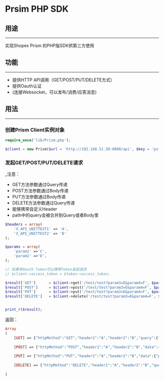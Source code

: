 # Prsim PHP SDK


## 用途 ##
----------------------------------------
实现Shopex Prism 的PHP版SDK供第三方使用

## 功能 ##
----------------------------------------
- 提供HTTP API调用（GET/POST/PUT/DELETE方式）
- 提供Oauth认证
- (连接Websocket，可以发布/消费/应答消息)


## 用法 ##
----------------------------------------

### 创建Prism Client实例对象 ###

```php
require_once('lib/Prism.php');

$client = new Prism($url = 'http://192.168.51.50:8080/api', $key = 'pufy2a7d', $secret = 'skqovukpk2nmdrljphgj');
```

### 发起GET/POST/PUT/DELETE请求 ###

_注意：
- GET方法参数通过Query传递
- POST方法参数通过Body传递
- PUT方法参数通过Body传递
- DELETE方法参数通过Query传递
- 能够携带自定义Header
- path中的query会被合并到Query或者Body里

```php
$headers = array(
    'X_API_UNITTEST1' => 'A',
    'X_API_UNITTEST2' => 'B'
);

$params = array(
	'param1' =>'C',
	'param2' =>'D',
);

// 如果有Oauth Token可以携带Token发起请求
// $client->access_token = $token->access_token;

$result['GET']      = $client->get('/test/test?param3=E&param4=F', $params, $headers);
$result['POST']     = $client->post('/test/test?param3=E&param4=F', $params, $headers);
$result['PUT']      = $client->put('/test/test?param3=E&param4=F', $params, $headers);
$result['DELETE']   = $client->delete('/test/test?param3=E&param4=F', $params, $headers);


print_r($result);
```

返回：
```php
Array                                                                                                                                                   
(                                                                                                                                                       
    [GET] => {"httpMethod":"GET","header1":"A","header2":"B","query":{"param1":"C","param2":"D","param3":"E","param4":"F"},"responseTime":"10ms"}       
                                                                                                                                                        
    [POST] => {"httpMethod":"POST","header1":"A","header2":"B","data":{"param1":"C","param2":"D","param3":"E","param4":"F"},"responseTime":"10ms"}      
                                                                                                                                                        
    [PUT] => {"httpMethod":"PUT","header1":"A","header2":"B","data":{"param1":"C","param2":"D","param3":"E","param4":"F"},"responseTime":"10ms"}        
                                                                                                                                                        
    [DELETE] => {"httpMethod":"DELETE","header1":"A","header2":"B","query":{"param1":"C","param2":"D","param3":"E","param4":"F"},"responseTime":"10ms"} 
                                                                                                                                                        
)                                                                                                                                                       
```
